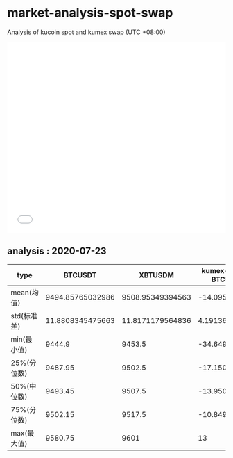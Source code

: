 # market-analysis-spot-swap
Analysis of kucoin spot and kumex swap (UTC +08:00)

<iframe width="100%" height="440" src="./data.html" frameborder="no" border="0" scrolling="no"></iframe>

## analysis : 2020-07-23

type | BTCUSDT | XBTUSDM | kumex-XBTUSDM-BTCUSDT_arb
---|---|---|---
mean(均值) | 9494.85765032986 | 9508.95349394563 | -14.0958436101005
std(标准差) | 11.8808345475663 | 11.8171179564836 | 4.19136228812166
min(最小值) | 9444.9 | 9453.5 | -34.6499999999996
25%(分位数) | 9487.95 | 9502.5 | -17.1500000000015
50%(中位数) | 9493.45 | 9507.5 | -13.9500000000007
75%(分位数) | 9502.15 | 9517.5 | -10.8499999999985
max(最大值) | 9580.75 | 9601 | 13

